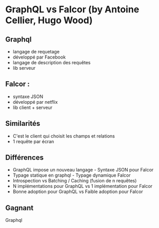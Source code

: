 # GraphQL vs Falcor (by Antoine Cellier, Hugo Wood)


## Graphql
- langage de requetage
- développé par Facebook
- langage de description des requêtes
- lib serveur

## Falcor :
- syntaxe JSON
- développé par netflix
- lib client + serveur

## Similarités
- C'est le client qui choisit les champs et relations
- 1 requête par écran

## Différences
- GraphQL impose un nouveau langage - Syntaxe JSON pour Falcor
- Typage statique en graphql - Typage dynamique Falcor
- Introspection vs Batching / Caching (fusion de n requêtes)
- N implémentations pour GraphQL vs 1 implémentation pour Falcor
- Bonne adoption pour GraphQL vs Faible adoption pour Falcor

## Gagnant 

Graphql
